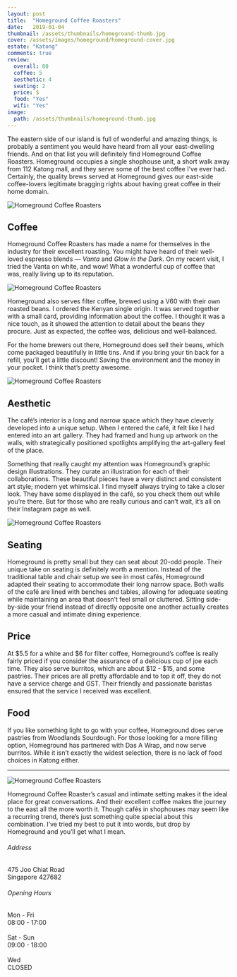```yaml
---
layout: post
title:  "Homeground Coffee Roasters"
date:   2019-01-04
thumbnail: /assets/thumbnails/homeground-thumb.jpg
cover: /assets/images/homeground/homeground-cover.jpg
estate: "Katong"
comments: true
review:
  overall: 80
  coffee: 5
  aesthetic: 4
  seating: 2
  price: $
  food: "Yes"
  wifi: "Yes"
image:
  path: /assets/thumbnails/homeground-thumb.jpg
---
```


The eastern side of our island is full of wonderful and amazing things, is probably a sentiment you would have heard from all your east-dwelling friends<!--more-->. And on that list you will definitely find Homeground Coffee Roasters. Homeground occupies a single shophouse unit, a short walk away from 112 Katong mall, and they serve some of the best coffee I’ve ever had. Certainly, the quality brews served at Homeground gives our east-side coffee-lovers legitimate bragging rights about having great coffee in their home domain.

![Homeground Coffee Roasters](/assets/images/homeground/homeground-1.jpg)

## Coffee
Homeground Coffee Roasters has made a name for themselves in the industry for their excellent roasting. You might have heard of their well-loved espresso blends — _Vanta_ and _Glow in the Dark_. On my recent visit, I tried the Vanta on white, and wow! What a wonderful cup of coffee that was, really living up to its reputation.

![Homeground Coffee Roasters](/assets/images/homeground/homeground-2.jpg)

Homeground also serves filter coffee, brewed using a V60 with their own roasted beans. I ordered the Kenyan single origin. It was served together with a small card, providing information about the coffee. I thought it was a nice touch, as it showed the attention to detail about the beans they procure. Just as expected, the coffee was, delicious and well-balanced.

For the home brewers out there, Homeground does sell their beans, which come packaged beautifully in little tins. And if you bring your tin back for a refill, you’ll get a little discount! Saving the environment and the money in your pocket. I think that’s pretty awesome.

![Homeground Coffee Roasters](/assets/images/homeground/homeground-3.jpg)

## Aesthetic
The café’s interior is a long and narrow space which they have cleverly developed into a unique setup. When I entered the café, it felt like I had entered into an art gallery. They had framed and hung up artwork on the walls, with strategically positioned spotlights amplifying the art-gallery feel of the place.

Something that really caught my attention was Homeground’s graphic design illustrations. They curate an illustration for each of their collaborations. These beautiful pieces have a very distinct and consistent art style; modern yet whimsical. I find myself always trying to take a closer look. They have some displayed in the café, so you check them out while you’re there. But for those who are really curious and can’t wait, it’s all on their Instagram page as well.

![Homeground Coffee Roasters](/assets/images/homeground/homeground-4.jpg)

## Seating
Homeground is pretty small but they can seat about 20-odd people. Their unique take on seating is definitely worth a mention. Instead of the traditional table and chair setup we see in most cafés, Homeground adapted their seating to accommodate their long narrow space. Both walls of the café are lined with benches and tables, allowing for adequate seating while maintaining an area that doesn’t feel small or cluttered. Sitting side-by-side your friend instead of directly opposite one another actually creates a more casual and intimate dining experience.

## Price
At $5.5 for a white and $6 for filter coffee, Homeground’s coffee is really fairly priced if you consider the assurance of a delicious cup of joe each time. They also serve burritos, which are about $12 - $15, and some pastries. Their prices are all pretty affordable and to top it off, they do not have a service charge and GST. Their friendly and passionate baristas ensured that the service I received was excellent.

## Food
If you like something light to go with your coffee, Homeground does serve pastries from Woodlands Sourdough. For those looking for a more filling option, Homeground has partnered with Das A Wrap, and now serve burritos. While it isn’t exactly the widest selection, there is no lack of food choices in Katong either.

<hr class="text-divider">

![Homeground Coffee Roasters](/assets/images/homeground/homeground-5.jpg)

Homeground Coffee Roaster’s casual and intimate setting makes it the ideal place for great conversations. And their excellent coffee makes the journey to the east all the more worth it. Though cafés in shophouses may seem like a recurring trend, there’s just something quite special about this combination. I’ve tried my best to put it into words, but drop by Homeground and you’ll get what I mean.

<div class="info">
  <div class="info__address">
    <h6>Address</h6>
    <p>
      475 Joo Chiat Road<!--
      --><br>
      Singapore 427682
    </p>
  </div>
  <div class="info__opening">
    <h6>Opening Hours</h6>
    <p>
      Mon - Fri
      <br>
      08:00 - 17:00
      <br><br>
      Sat - Sun
      <br>
      09:00 - 18:00
      <br><br>
      Wed
      <br>
      CLOSED
    </p>
  </div>
</div>